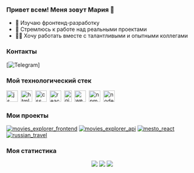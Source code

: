 ### Привет всем! Меня зовут Мария 👋 

- 🌱 Изучаю фронтенд-разработку
- 🚀 Стремлюсь к работе над реальными проектами
- 👨‍💻 Хочу работать вместе с талантливыми и опытными коллегами

### Контакты
[![Telegram](https://img.shields.io/badge/-@mmsnegova-090909?style=for-the-badge&logo=telegram&logoColor=27A0D9)]

### Мой технологический стек
<img src="https://cdn.jsdelivr.net/gh/devicons/devicon/icons/javascript/javascript-original.svg" title="js" width="30" height="30"/>&nbsp;
<img src="https://cdn.jsdelivr.net/gh/devicons/devicon/icons/html5/html5-original.svg" title="html" width="30" height="30"/>&nbsp;
<img src="https://cdn.jsdelivr.net/gh/devicons/devicon/icons/css3/css3-original.svg" title="css" width="30" height="30"/>&nbsp;
<img src="https://cdn.jsdelivr.net/gh/devicons/devicon/icons/react/react-original.svg" title="react" width="30" height="30"/>&nbsp;
<img src="https://cdn.jsdelivr.net/gh/devicons/devicon/icons/git/git-plain.svg" title="git" width="20" height="30"/>&nbsp;
<img src="https://cdn.jsdelivr.net/gh/devicons/devicon/icons/webpack/webpack-original.svg" title="webpack" width="30" height="30"/>&nbsp;
<img src="https://cdn.jsdelivr.net/gh/devicons/devicon/icons/npm/npm-original-wordmark.svg" title="npm" width="30" height="30"/>&nbsp;
<img src="https://cdn.jsdelivr.net/gh/devicons/devicon/icons/nodejs/nodejs-original.svg" title="node" width="30" height="30"/>&nbsp;

### Мои проекты
[![movies_explorer_frontend](https://img.shields.io/badge/-movies_explorer_frontend-090909?style=for-the-badge&logoColor=27A0D9)](https://github.com/mmsnegova/movies-explorer-frontend)
[![movies_explorer_api](https://img.shields.io/badge/-movies_explorer_api-090909?style=for-the-badge&logoColor=27A0D9)](https://github.com/mmsnegova/movies-explorer-api)
[![mesto_react](https://img.shields.io/badge/-mesto_react-090909?style=for-the-badge&logoColor=27A0D9)](https://github.com/mmsnegova/mesto-react)
[![russian_travel](https://img.shields.io/badge/-russian_travel-090909?style=for-the-badge&logoColor=27A0D9)](https://github.com/mmsnegova/russian-travel)




### Моя статистика
<div align="center">
	<img src="https://github-profile-summary-cards.vercel.app/api/cards/profile-details?username=mmsnegova&theme=github_dark"/>
	<img src="https://github-profile-summary-cards.vercel.app/api/cards/most-commit-language?username=mmsnegova&theme=github_dark"/>
	<img src="https://github-profile-summary-cards.vercel.app/api/cards/stats?username=mmsnegova&theme=github_dark"/>
</div>
